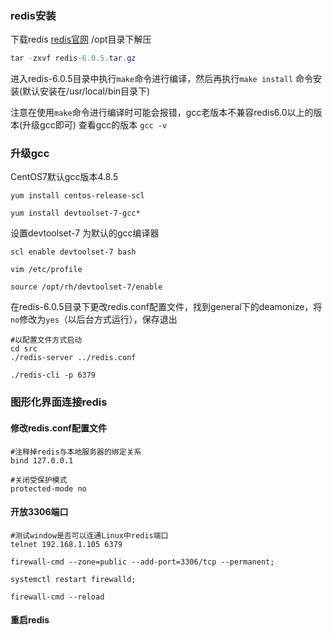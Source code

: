 ### redis安装

下载redis [redis官网](http://www.redis.io)  /opt目录下解压

```java
tar -zxvf redis-6.0.5.tar.gz
```

进入redis-6.0.5目录中执行`make`命令进行编译，然后再执行`make install` 命令安装(默认安装在/usr/local/bin目录下)

注意在使用`make`命令进行编译时可能会报错，gcc老版本不兼容redis6.0以上的版本(升级gcc即可) 查看gcc的版本 `gcc -v`

### 升级gcc

CentOS7默认gcc版本4.8.5

```shell
yum install centos-release-scl
```

```shell
yum install devtoolset-7-gcc*
```

设置devtoolset-7 为默认的gcc编译器

```shell
scl enable devtoolset-7 bash
```

```shell
vim /etc/profile
```

```shell
source /opt/rh/devtoolset-7/enable
```

在redis-6.0.5目录下更改redis.conf配置文件，找到general下的deamonize，将`no`修改为`yes`（以后台方式运行），保存退出

```mysql
#以配置文件方式启动
cd src
./redis-server ../redis.conf
```

```mysql
./redis-cli -p 6379
```

### 图形化界面连接redis

#### 修改redis.conf配置文件

```properties
#注释掉redis与本地服务器的绑定关系
bind 127.0.0.1
```

```properties
#关闭受保护模式
protected-mode no
```

#### 开放3306端口

```shell
#测试window是否可以连通Linux中redis端口
telnet 192.168.1.105 6379
```

```shell
firewall-cmd --zone=public --add-port=3306/tcp --permanent;
```

```shell
systemctl restart firewalld;
```

```shell
firewall-cmd --reload
```

#### 重启redis